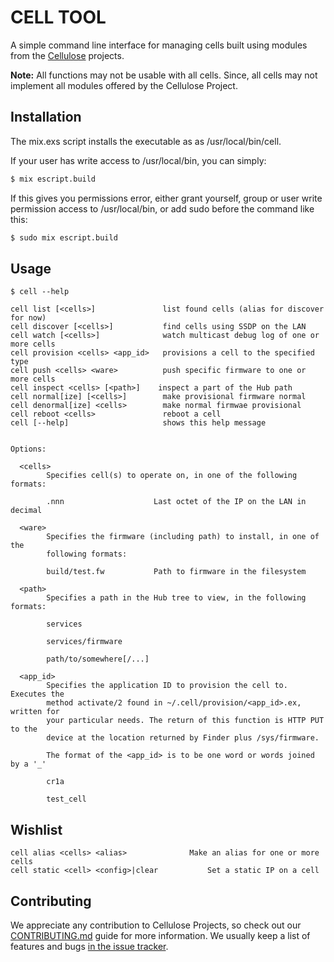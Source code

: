 CELL TOOL
========

A simple command line interface for managing cells built using modules from the [Cellulose](cellulose.io) projects.

**Note:** All functions may not be usable with all cells. Since, all cells may not implement all modules offered by the Cellulose Project.

## Installation

The mix.exs script installs the executable as as /usr/local/bin/cell.

If your user has write access to /usr/local/bin, you can simply:

```bash
$ mix escript.build
```

If this gives you permissions error, either grant yourself, group or user write permission access to /usr/local/bin, or add sudo before the command like this:

```bash
$ sudo mix escript.build
```

## Usage

```
$ cell --help

cell list [<cells>]               list found cells (alias for discover for now)
cell discover [<cells>]           find cells using SSDP on the LAN
cell watch [<cells>]              watch multicast debug log of one or more cells
cell provision <cells> <app_id>   provisions a cell to the specified type
cell push <cells> <ware>          push specific firmware to one or more cells
cell inspect <cells> [<path>]    inspect a part of the Hub path
cell normal[ize] [<cells>]        make provisional firmware normal
cell denormal[ize] <cells>        make normal firmwae provisional
cell reboot <cells>               reboot a cell
cell [--help]                     shows this help message


Options:

  <cells>
        Specifies cell(s) to operate on, in one of the following formats:

        .nnn                    Last octet of the IP on the LAN in decimal

  <ware>
        Specifies the firmware (including path) to install, in one of the
        following formats:

        build/test.fw           Path to firmware in the filesystem

  <path>
        Specifies a path in the Hub tree to view, in the following formats:

        services

        services/firmware

        path/to/somewhere[/...]

  <app_id>
        Specifies the application ID to provision the cell to. Executes the
        method activate/2 found in ~/.cell/provision/<app_id>.ex, written for
        your particular needs. The return of this function is HTTP PUT to the
        device at the location returned by Finder plus /sys/firmware.

        The format of the <app_id> is to be one word or words joined by a '_'

        cr1a

        test_cell
```

## Wishlist

    cell alias <cells> <alias>  			Make an alias for one or more cells
    cell static <cell> <config>|clear			Set a static IP on a cell

## Contributing

We appreciate any contribution to Cellulose Projects, so check out our [CONTRIBUTING.md](CONTRIBUTING.md) guide for more information. We usually keep a list of features and bugs [in the issue tracker](https://github.com/cellulose/ethernet/issues).

